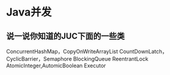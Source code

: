 # Java并发

## 说一说你知道的JUC下面的一些类

   ConcurrentHashMap，CopyOnWriteArrayList
   CountDownLatch，CyclicBarrier，Semaphore
   BlockingQueue
   ReentrantLock
   AtomicInteger,AutomicBoolean
   Executor
   
  
